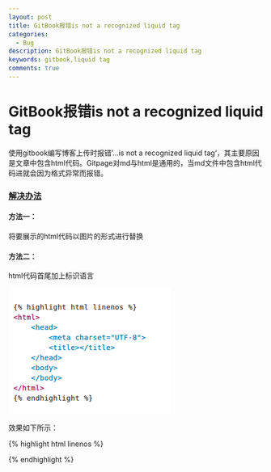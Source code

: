 ```yaml
---
layout: post
title: GitBook报错is not a recognized liquid tag
categories:
  - Bug
description: GitBook报错is not a recognized liquid tag
keywords: gitbook,liquid tag
comments: true
---
```


# GitBook报错is not a recognized liquid tag

使用gitbook编写博客上传时报错’...is not a recognized liquid tag‘，其主要原因是文章中包含html代码。Gitpage对md与html是通用的，当md文件中包含html代码进就会因为格式异常而报错。
### [解决办法](#)
#### 方法一：

将要展示的html代码以图片的形式进行替换

#### 方法二：
 
html代码首尾加上标识语言

![LiquidTag](/images/posts/Bug/liquidtag00.png)

效果如下所示：

{% highlight html linenos %}
<html>
    <head>
        <meta charset="UTF-8">
        <title></title>
    </head>
    <body>
    </body>
</html>
{% endhighlight %}


